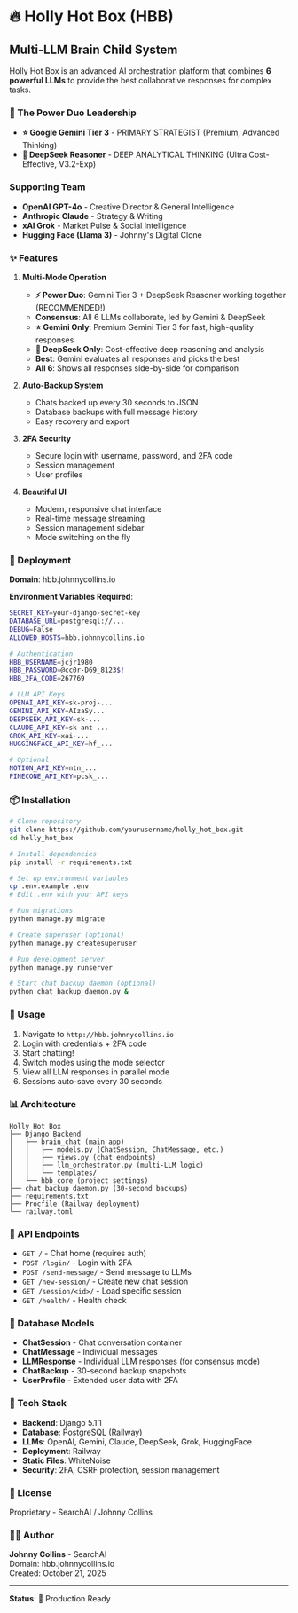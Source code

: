 # 🔥 Holly Hot Box (HBB)

## Multi-LLM Brain Child System

Holly Hot Box is an advanced AI orchestration platform that combines **6 powerful LLMs** to provide the best collaborative responses for complex tasks.

### 🤖 The Power Duo Leadership

- **⭐ Google Gemini Tier 3** - PRIMARY STRATEGIST (Premium, Advanced Thinking)
- **💎 DeepSeek Reasoner** - DEEP ANALYTICAL THINKING (Ultra Cost-Effective, V3.2-Exp)

### Supporting Team

- **OpenAI GPT-4o** - Creative Director & General Intelligence
- **Anthropic Claude** - Strategy & Writing
- **xAI Grok** - Market Pulse & Social Intelligence
- **Hugging Face (Llama 3)** - Johnny's Digital Clone

### ✨ Features

1. **Multi-Mode Operation**
   - **⚡ Power Duo**: Gemini Tier 3 + DeepSeek Reasoner working together (RECOMMENDED!)
   - **Consensus**: All 6 LLMs collaborate, led by Gemini & DeepSeek
   - **⭐ Gemini Only**: Premium Gemini Tier 3 for fast, high-quality responses
   - **💎 DeepSeek Only**: Cost-effective deep reasoning and analysis
   - **Best**: Gemini evaluates all responses and picks the best
   - **All 6**: Shows all responses side-by-side for comparison

2. **Auto-Backup System**
   - Chats backed up every 30 seconds to JSON
   - Database backups with full message history
   - Easy recovery and export

3. **2FA Security**
   - Secure login with username, password, and 2FA code
   - Session management
   - User profiles

4. **Beautiful UI**
   - Modern, responsive chat interface
   - Real-time message streaming
   - Session management sidebar
   - Mode switching on the fly

### 🚀 Deployment

**Domain**: hbb.johnnycollins.io

**Environment Variables Required**:
```bash
SECRET_KEY=your-django-secret-key
DATABASE_URL=postgresql://...
DEBUG=False
ALLOWED_HOSTS=hbb.johnnycollins.io

# Authentication
HBB_USERNAME=jcjr1980
HBB_PASSWORD=@cc0r-D69_8123$!
HBB_2FA_CODE=267769

# LLM API Keys
OPENAI_API_KEY=sk-proj-...
GEMINI_API_KEY=AIzaSy...
DEEPSEEK_API_KEY=sk-...
CLAUDE_API_KEY=sk-ant-...
GROK_API_KEY=xai-...
HUGGINGFACE_API_KEY=hf_...

# Optional
NOTION_API_KEY=ntn_...
PINECONE_API_KEY=pcsk_...
```

### 📦 Installation

```bash
# Clone repository
git clone https://github.com/yourusername/holly_hot_box.git
cd holly_hot_box

# Install dependencies
pip install -r requirements.txt

# Set up environment variables
cp .env.example .env
# Edit .env with your API keys

# Run migrations
python manage.py migrate

# Create superuser (optional)
python manage.py createsuperuser

# Run development server
python manage.py runserver

# Start chat backup daemon (optional)
python chat_backup_daemon.py &
```

### 🎯 Usage

1. Navigate to `http://hbb.johnnycollins.io`
2. Login with credentials + 2FA code
3. Start chatting!
4. Switch modes using the mode selector
5. View all LLM responses in parallel mode
6. Sessions auto-save every 30 seconds

### 📊 Architecture

```
Holly Hot Box
├── Django Backend
│   ├── brain_chat (main app)
│   │   ├── models.py (ChatSession, ChatMessage, etc.)
│   │   ├── views.py (chat endpoints)
│   │   ├── llm_orchestrator.py (multi-LLM logic)
│   │   └── templates/
│   └── hbb_core (project settings)
├── chat_backup_daemon.py (30-second backups)
├── requirements.txt
├── Procfile (Railway deployment)
└── railway.toml
```

### 🔧 API Endpoints

- `GET /` - Chat home (requires auth)
- `POST /login/` - Login with 2FA
- `POST /send-message/` - Send message to LLMs
- `GET /new-session/` - Create new chat session
- `GET /session/<id>/` - Load specific session
- `GET /health/` - Health check

### 💾 Database Models

- **ChatSession** - Chat conversation container
- **ChatMessage** - Individual messages
- **LLMResponse** - Individual LLM responses (for consensus mode)
- **ChatBackup** - 30-second backup snapshots
- **UserProfile** - Extended user data with 2FA

### 🎨 Tech Stack

- **Backend**: Django 5.1.1
- **Database**: PostgreSQL (Railway)
- **LLMs**: OpenAI, Gemini, Claude, DeepSeek, Grok, HuggingFace
- **Deployment**: Railway
- **Static Files**: WhiteNoise
- **Security**: 2FA, CSRF protection, session management

### 📝 License

Proprietary - SearchAI / Johnny Collins

### 👨‍💻 Author

**Johnny Collins** - SearchAI  
Domain: hbb.johnnycollins.io  
Created: October 21, 2025

---

**Status**: 🚀 Production Ready

